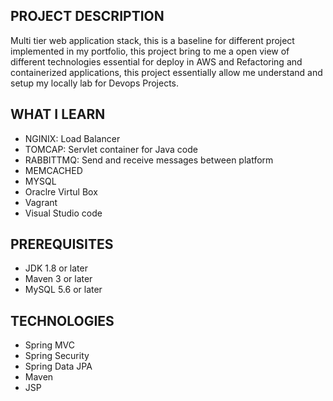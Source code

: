 ## PROJECT DESCRIPTION 

Multi tier web application stack, this is a baseline for different project implemented in my portfolio, this project bring to me a open view of different technologies essential for deploy in AWS and Refactoring and containerized applications, this project essentially allow me understand and setup my locally lab for Devops Projects.


## WHAT I LEARN 

- NGINIX: Load Balancer
- TOMCAP: Servlet container for Java code
- RABBITTMQ: Send and receive messages between platform 
- MEMCACHED
- MYSQL
- Oraclre Virtul Box
- Vagrant
- Visual Studio code



## PREREQUISITES

- JDK 1.8 or later
- Maven 3 or later
- MySQL 5.6 or later

## TECHNOLOGIES
- Spring MVC
- Spring Security
- Spring Data JPA
- Maven
- JSP





